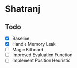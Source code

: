 # Shatranj

## Todo
- [x] Baseline
- [x] Handle Memory Leak
- [ ] Magic Bitboard
- [ ] Improved Evaluation Function
- [ ] Implement Position Heuristic

